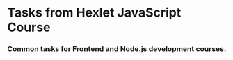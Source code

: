 # Tasks from Hexlet JavaScript Course

### Common tasks for Frontend and Node.js development courses.

